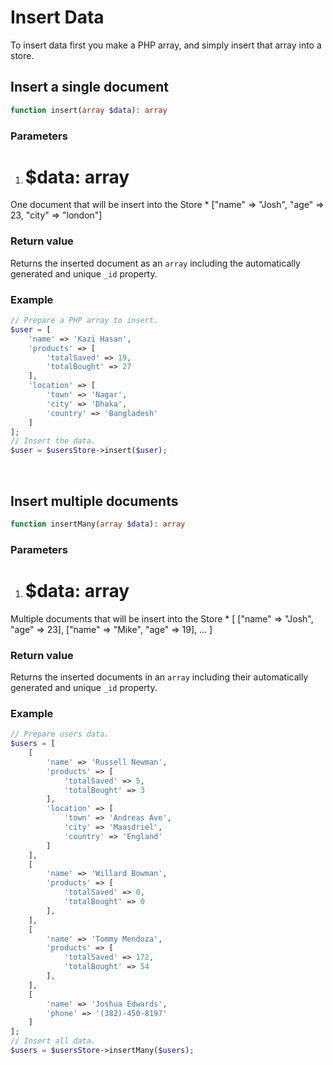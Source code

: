 <!--METADATA
{
    "title": "Insert Data",
    "url": "insert-data",
    "icon": "create"
}
!METADATA-->

# Insert Data

To insert data first you make a PHP array, and simply insert that array into a store.

## Insert a single document

```php
function insert(array $data): array
```

### Parameters

  1. # $data: array
  One document that will be insert into the Store
    * ["name" => "Josh", "age" => 23, "city" => "london"]

### Return value
Returns the inserted document as an `array` including the automatically generated and unique `_id` property.

### Example

```php
// Prepare a PHP array to insert.
$user = [
    'name' => 'Kazi Hasan',
    'products' => [
        'totalSaved' => 19,
        'totalBought' => 27
    ],
    'location' => [
        'town' => 'Nagar',
        'city' => 'Dhaka',
        'country' => 'Bangladesh'
    ]
];
// Insert the data.
$user = $usersStore->insert($user);
```

<br/>

## Insert multiple documents

```php
function insertMany(array $data): array
```

### Parameters

  1. # $data: array
  Multiple documents that will be insert into the Store
    * [ ["name" => "Josh", "age" => 23], ["name" => "Mike", "age" => 19], ... ]

### Return value
Returns the inserted documents in an `array` including their automatically generated and unique `_id` property.

### Example

```php
// Prepare users data.
$users = [
    [
        'name' => 'Russell Newman',
        'products' => [
            'totalSaved' => 5,
            'totalBought' => 3
        ],
        'location' => [
            'town' => 'Andreas Ave',
            'city' => 'Maasdriel',
            'country' => 'England'
        ]
    ],
    [
        'name' => 'Willard Bowman',
        'products' => [
            'totalSaved' => 0,
            'totalBought' => 0
        ],
    ],
    [
        'name' => 'Tommy Mendoza',
        'products' => [
            'totalSaved' => 172,
            'totalBought' => 54
        ],
    ],
    [
        'name' => 'Joshua Edwards',
        'phone' => '(382)-450-8197'
    ]
];
// Insert all data.
$users = $usersStore->insertMany($users);
```